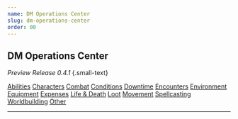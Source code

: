 ```yaml
---
name: DM Operations Center
slug: dm-operations-center
order: 00
---
```

## DM Operations Center
*Preview Release 0.4.1* {.small-text}

<div class="menu-container">
    <a href="abilities">Abilities</a>
    <a href="characters">Characters</a>
    <a href="combat">Combat</a>
    <a href="conditions">Conditions</a>
    <a href="downtime">Downtime</a>
    <a href="encounters">Encounters</a>
    <a href="environment">Environment</a>
    <a href="equipment">Equipment</a>
    <a href="expenses">Expenses</a>
    <a href="life-and-death">Life & Death</a>
    <a href="loot">Loot</a>
    <a href="movement">Movement</a>
    <a href="spellcasting">Spellcasting</a>
    <a href="worldbuilding">Worldbuilding</a>
    <a href="other">Other</a>
</div>
<hr/>